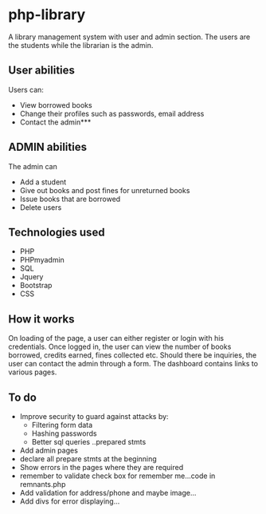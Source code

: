 # php-library
A library management system with user and admin section. The users are the students while the librarian is the admin.

## User abilities
Users can:
* View borrowed books
* Change their profiles such as passwords, email address
* Contact the admin***

## ADMIN abilities
The admin can
* Add a student
* Give out books and post fines for unreturned books
* Issue books that are borrowed
* Delete users 

## Technologies used
* PHP
* PHPmyadmin
* SQL
* Jquery
* Bootstrap
* CSS

## How it works

On loading of the page, a user can either register or login with his credentials. Once logged in, the user can view the number of books borrowed, credits earned, fines collected etc. Should there be inquiries, the user can contact the admin through a form. The dashboard contains links to various pages.

## To do 
* Improve security to guard against attacks by:
  * Filtering form data
  * Hashing passwords
  * Better sql queries ..prepared stmts
* Add admin pages 
* declare all prepare stmts at the beginning
* Show errors in the pages where they are required
* remember to validate check box for remember me...code in remnants.php
* Add validation for address/phone and maybe image...
* Add divs for error displaying...

